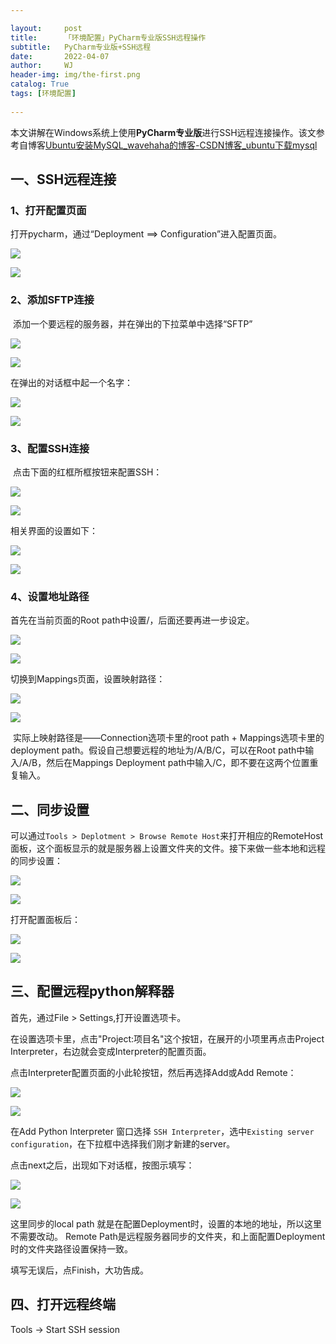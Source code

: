 ```yaml
---

layout:     post
title:      「环境配置」PyCharm专业版SSH远程操作
subtitle:   PyCharm专业版+SSH远程
date:       2022-04-07
author:     WJ
header-img: img/the-first.png
catalog: True
tags: [环境配置]
   
---
```


​		本文讲解在Windows系统上使用**PyCharm专业版**进行SSH远程连接操作。该文参考自博客[Ubuntu安装MySQL_wavehaha的博客-CSDN博客_ubuntu下载mysql](https://blog.csdn.net/sdkjkfk/article/details/108202094)

## 一、SSH远程连接

### 1、打开配置页面		

打开pycharm，通过“Deployment ==> Configuration”进入配置页面。

![]({{site.baseurl}}\img-post\环境配置\2022-04-07-PyCharm专业版SSH远程操作\打开配置页面.png)

![](..//img-post/环境配置/2022-04-07-PyCharm专业版SSH远程操作/打开配置页面.png)

### 2、添加SFTP连接

​		添加一个要远程的服务器，并在弹出的下拉菜单中选择“SFTP”

![]({{site.baseurl}}\img-post\环境配置\2022-04-07-PyCharm专业版SSH远程操作\添加SFTP的连接.png)

![](..//img-post/环境配置/2022-04-07-PyCharm专业版SSH远程操作/添加SFTP的连接.png)

在弹出的对话框中起一个名字：

![]({{site.baseurl}}\img-post\环境配置\2022-04-07-PyCharm专业版SSH远程操作\对话框起名字.png)

![](..//img-post/环境配置/2022-04-07-PyCharm专业版SSH远程操作/对话框起名字.png)

### 3、配置SSH连接

​	点击下面的红框所框按钮来配置SSH：

![]({{site.baseurl}}\img-post\环境配置\2022-04-07-PyCharm专业版SSH远程操作\配置SSH.png)

![](..//img-post/环境配置/2022-04-07-PyCharm专业版SSH远程操作/配置SSH.png)

相关界面的设置如下：

![]({{site.baseurl}}\img-post\环境配置\2022-04-07-PyCharm专业版SSH远程操作\SSH配置.png)

![](..//img-post/环境配置/2022-04-07-PyCharm专业版SSH远程操作/SSH配置.png)

### 4、设置地址路径

首先在当前页面的Root path中设置/，后面还要再进一步设定。

![]({{site.baseurl}}\img-post\环境配置\2022-04-07-PyCharm专业版SSH远程操作\设置root_path.png)

![](..//img-post/环境配置/2022-04-07-PyCharm专业版SSH远程操作/设置root_path.png)

切换到Mappings页面，设置映射路径：

![]({{site.baseurl}}\img-post\环境配置\2022-04-07-PyCharm专业版SSH远程操作\设置映射路径.png)

![](..//img-post/环境配置/2022-04-07-PyCharm专业版SSH远程操作/设置映射路径.png)

​		实际上映射路径是——Connection选项卡里的root path + Mappings选项卡里的deployment path。假设自己想要远程的地址为/A/B/C，可以在Root path中输入/A/B，然后在Mappings Deployment path中输入/C，即不要在这两个位置重复输入。

## 二、同步设置

​		可以通过`Tools > Deplotment > Browse Remote Host`来打开相应的RemoteHost面板，这个面板显示的就是服务器上设置文件夹的文件。接下来做一些本地和远程的同步设置：

![]({{site.baseurl}}\img-post\环境配置\2022-04-07-PyCharm专业版SSH远程操作\打开同步设置.png)

![](..//img-post/环境配置/2022-04-07-PyCharm专业版SSH远程操作/打开同步设置.png)

打开配置面板后：

![]({{site.baseurl}}\img-post\环境配置\2022-04-07-PyCharm专业版SSH远程操作\设置远程上传.png)

![](..//img-post/环境配置/2022-04-07-PyCharm专业版SSH远程操作/设置远程上传.png)

## 三、配置远程python解释器

首先，通过File > Settings,打开设置选项卡。

在设置选项卡里，点击"Project:项目名"这个按钮，在展开的小项里再点击Project Interpreter，右边就会变成Interpreter的配置页面。

点击Interpreter配置页面的小此轮按钮，然后再选择Add或Add Remote：

![]({{site.baseurl}}\img-post\环境配置\2022-04-07-PyCharm专业版SSH远程操作\添加SSHINterpreter.png)

![](..//img-post/环境配置/2022-04-07-PyCharm专业版SSH远程操作/添加SSHINterpreter.png)

在Add Python Interpreter 窗口选择 `SSH Interpreter`，选中`Existing server configuration`，在下拉框中选择我们刚才新建的server。

点击next之后，出现如下对话框，按图示填写：

![]({{site.baseurl}}\img-post\环境配置\2022-04-07-PyCharm专业版SSH远程操作\填写python解释器.png)

![](..//img-post/环境配置/2022-04-07-PyCharm专业版SSH远程操作/填写python解释器.png)

这里同步的local path 就是在配置Deployment时，设置的本地的地址，所以这里不需要改动。 Remote Path是远程服务器同步的文件夹，和上面配置Deployment时的文件夹路径设置保持一致。

填写无误后，点Finish，大功告成。

## 四、打开远程终端

Tools -> Start SSH session
